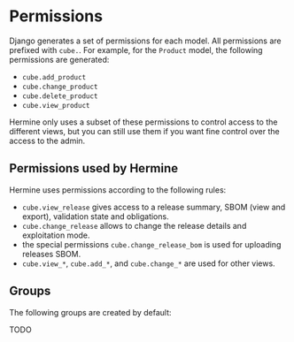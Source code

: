 <!---  
SPDX-FileCopyrightText: Hermine team <hermine@inno3.fr> 
SPDX-License-Identifier: CC-BY-4.0
-->

# Permissions

Django generates a set of permissions for each model. All permissions are prefixed with `cube.`.
For example, for the `Product` model, the following permissions are generated:
* `cube.add_product`
* `cube.change_product`
* `cube.delete_product`
* `cube.view_product`

Hermine only uses a subset of these permissions to control access to the different
views, but you can still use them if you want fine control over the access to the admin.

## Permissions used by Hermine

Hermine uses permissions according to the following rules:

* `cube.view_release` gives access to a release summary, SBOM (view and export), validation state and obligations.
* `cube.change_release` allows to change the release details and exploitation mode.
*  the special permissions `cube.change_release_bom` is used for uploading releases SBOM.
* `cube.view_*`, `cube.add_*`, and `cube.change_*` are used for other views.

## Groups

The following groups are created by default:

TODO
